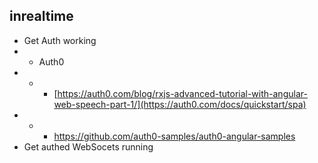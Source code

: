 ## inrealtime

* Get Auth working
* * Auth0
* * * [https://auth0.com/blog/rxjs-advanced-tutorial-with-angular-web-speech-part-1/](https://auth0.com/docs/quickstart/spa)
* * * https://github.com/auth0-samples/auth0-angular-samples
* Get authed WebSocets running
